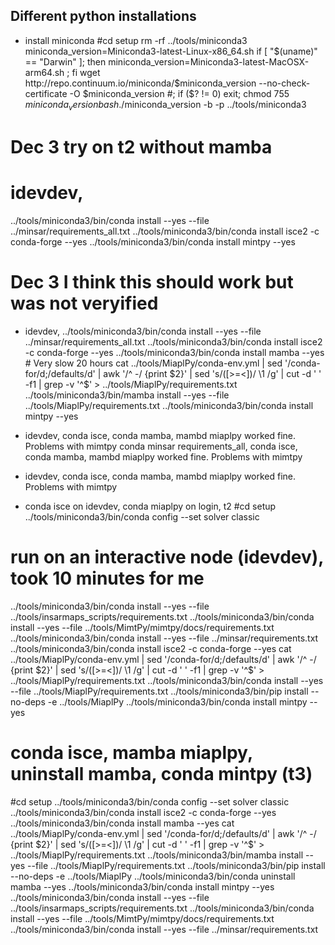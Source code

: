 ## Different python installations 
* install miniconda
#cd setup
rm -rf ../tools/miniconda3
miniconda_version=Miniconda3-latest-Linux-x86_64.sh
if [ "$(uname)" == "Darwin" ]; then miniconda_version=Miniconda3-latest-MacOSX-arm64.sh ; fi
wget http://repo.continuum.io/miniconda/$miniconda_version --no-check-certificate -O $miniconda_version #; if ($? != 0) exit; 
chmod 755 $miniconda_version
bash ./$miniconda_version -b -p ../tools/miniconda3

# Dec 3  try on t2 without mamba
# idevdev,
../tools/miniconda3/bin/conda install --yes --file ../minsar/requirements_all.txt
../tools/miniconda3/bin/conda install isce2 -c conda-forge --yes
../tools/miniconda3/bin/conda install mintpy --yes

# Dec 3  I think this should work but was not veryified
* idevdev,
../tools/miniconda3/bin/conda install --yes --file ../minsar/requirements_all.txt
../tools/miniconda3/bin/conda install isce2 -c conda-forge --yes
../tools/miniconda3/bin/conda install mamba --yes                          # Very slow 20 hours
cat ../tools/MiaplPy/conda-env.yml | sed '/conda-for/d;/defaults/d' | awk '/^  -/ {print $2}' | sed 's/\([>=<]\)/ \1 /g' | cut -d ' ' -f1 | grep -v '^$' > ../tools/MiaplPy/requirements.txt
../tools/miniconda3/bin/mamba install --yes --file ../tools/MiaplPy/requirements.txt
../tools/miniconda3/bin/conda install mintpy --yes


* idevdev, conda isce, conda mamba, mambd miaplpy worked fine. Problems with mimtpy
 conda minsar requirements_all, conda isce, conda mamba, mambd miaplpy worked fine. Problems with mimtpy
* idevdev, conda isce, conda mamba, mambd miaplpy worked fine. Problems with mimtpy
* conda isce on idevdev, conda miaplpy on login, t2
#cd setup
../tools/miniconda3/bin/conda config --set solver classic
# run on an interactive node (idevdev), took 10 minutes for me
../tools/miniconda3/bin/conda install --yes --file ../tools/insarmaps_scripts/requirements.txt
../tools/miniconda3/bin/conda install --yes --file ../tools/MimtPy/mimtpy/docs/requirements.txt 
../tools/miniconda3/bin/conda install --yes --file ../minsar/requirements.txt
../tools/miniconda3/bin/conda install isce2 -c conda-forge --yes 
cat ../tools/MiaplPy/conda-env.yml | sed '/conda-for/d;/defaults/d' | awk '/^  -/ {print $2}' | sed 's/\([>=<]\)/ \1 /g' | cut -d ' ' -f1 | grep -v '^$' > ../tools/MiaplPy/requirements.txt
../tools/miniconda3/bin/conda install --yes --file ../tools/MiaplPy/requirements.txt
../tools/miniconda3/bin/pip install --no-deps -e ../tools/MiaplPy
../tools/miniconda3/bin/conda install mintpy --yes

# conda isce, mamba miaplpy, uninstall mamba, conda mintpy (t3)
#cd setup
../tools/miniconda3/bin/conda config --set solver classic
../tools/miniconda3/bin/conda install isce2 -c conda-forge --yes
../tools/miniconda3/bin/conda install mamba --yes
cat ../tools/MiaplPy/conda-env.yml | sed '/conda-for/d;/defaults/d' | awk '/^  -/ {print $2}' | sed 's/\([>=<]\)/ \1 /g' | cut -d ' ' -f1 | grep -v '^$' > ../tools/MiaplPy/requirements.txt
../tools/miniconda3/bin/mamba install --yes --file ../tools/MiaplPy/requirements.txt
../tools/miniconda3/bin/pip install --no-deps -e ../tools/MiaplPy
../tools/miniconda3/bin/conda uninstall mamba --yes
../tools/miniconda3/bin/conda install mintpy --yes
../tools/miniconda3/bin/conda install --yes --file ../tools/insarmaps_scripts/requirements.txt
../tools/miniconda3/bin/conda install --yes --file ../tools/MimtPy/mimtpy/docs/requirements.txt
../tools/miniconda3/bin/conda install --yes --file ../minsar/requirements.txt
